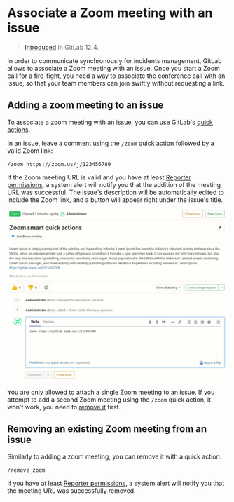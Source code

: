 # Associate a Zoom meeting with an issue

> [Introduced](https://gitlab.com/gitlab-org/gitlab/merge_requests/16609) in GitLab 12.4.

In order to communicate synchronously for incidents management,
GitLab allows to associate a Zoom meeting with an issue.
Once you start a Zoom call for a fire-fight, you need a way to
associate the conference call with an issue, so that your team
members can join swiftly without requesting a link.

## Adding a zoom meeting to an issue

To associate a zoom meeting with an issue, you can use GitLab's
[quick actions](../quick_actions.md#quick-actions-for-issues-merge-requests-and-epics).

In an issue, leave a comment using the `/zoom` quick action followed by a valid Zoom link:

```shell
/zoom https://zoom.us/j/123456789
```

If the Zoom meeting URL is valid and you have at least [Reporter permissions](../../permissions.md),
a system alert will notify you that the addition of the meeting URL was successful.
The issue's description will be automatically edited to include the Zoom link, and a button will
appear right under the issue's title.

![Link Zoom Call in Issue](img/zoom-quickaction-button.png)

You are only allowed to attach a single Zoom meeting to an issue. If you attempt
to add a second Zoom meeting using the `/zoom` quick action, it won't work, you
need to [remove it](#removing-an-existing-zoom-meeting-from-an-issue) first.

## Removing an existing Zoom meeting from an issue

Similarly to adding a zoom meeting, you can remove it with a quick action:

```shell
/remove_zoom
```

If you have at least [Reporter permissions](../../permissions.md),
a system alert will notify you that the meeting URL was successfully removed.
